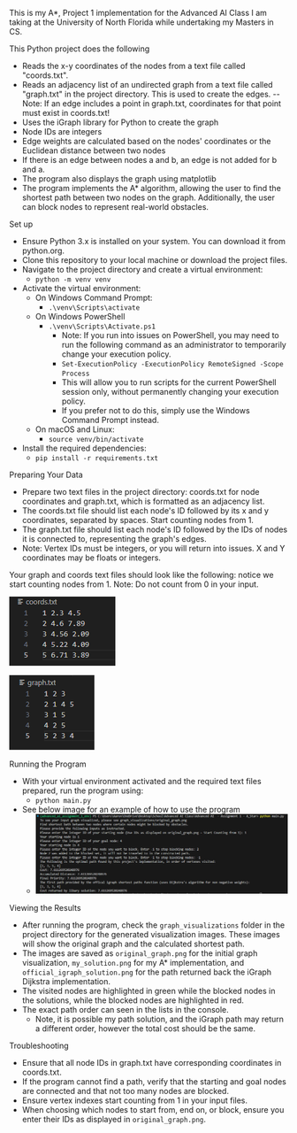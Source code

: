 This is my A*, Project 1 implementation for the Advanced AI Class I am taking at the University of North Florida while undertaking my Masters in CS.

This Python project does the following
  - Reads the x-y coordinates of the nodes from a text file called "coords.txt".
  - Reads an adjacency list of an undirected graph from a text file called "graph.txt" in the project directory. This is used to create the edges.
    -- Note: If an edge includes a point in graph.txt, coordinates for that point must exist in coords.txt!
  - Uses the iGraph library for Python to create the graph
  - Node IDs are integers
  - Edge weights are calculated based on the nodes' coordinates or the Euclidean distance between two nodes
  - If there is an edge between nodes a and b, an edge is not added for b and a.
  - The program also displays the graph using matplotlib
  - The program implements the A* algorithm, allowing the user to find the shortest path between two nodes on the graph. Additionally, the user can block nodes to represent real-world obstacles.

Set up
  - Ensure Python 3.x is installed on your system. You can download it from python.org.
  - Clone this repository to your local machine or download the project files.
  - Navigate to the project directory and create a virtual environment:
    - `python -m venv venv`
  - Activate the virtual environment:
    - On Windows Command Prompt:
      - `.\venv\Scripts\activate`
    - On Windows PowerShell
      - `.\venv\Scripts\Activate.ps1`
        - Note: If you run into issues on PowerShell, you may need to run the following command as an administrator to temporarily change your execution policy.
        - `Set-ExecutionPolicy -ExecutionPolicy RemoteSigned -Scope Process`
        - This will allow you to run scripts for the current PowerShell session only, without permanently changing your execution policy.
        - If you prefer not to do this, simply use the Windows Command Prompt instead.
    - On macOS and Linux:
      - `source venv/bin/activate`
  - Install the required dependencies:
      - `pip install -r requirements.txt`

Preparing Your Data
- Prepare two text files in the project directory: coords.txt for node coordinates and graph.txt, which is formatted as an adjacency list.
- The coords.txt file should list each node's ID followed by its x and y coordinates, separated by spaces. Start counting nodes from 1.
- The graph.txt file should list each node's ID followed by the IDs of nodes it is connected to, representing the graph's edges.
- Note: Vertex IDs must be integers, or you will return into issues. X and Y coordinates may be floats or integers.

Your graph and coords text files should look like the following: notice we start counting nodes from 1. Note: Do not count from 0 in your input.
  
![Coordinate File Example](coords_file_example.png "Coords File Example")
  
![Graph File Example](graph_file_example.png "Graph File Example")

Running the Program
- With your virtual environment activated and the required text files prepared, run the program using:
  - `python main.py`
- See below image for an example of how to use the program
  - ![Advanced AI - Running Example](Advanced_AI_Running_Example.png "Advanced AI - Running Example")

Viewing the Results
- After running the program, check the `graph_visualizations` folder in the project directory for the generated visualization images. These images will show the original graph and the calculated shortest path.
- The images are saved as `original_graph.png` for the initial graph visualization, `my_solution.png` for my A* implementation, and `official_igraph_solution.png` for the path returned back the iGraph Dijkstra implementation. 
- The visited nodes are highlighted in green while the blocked nodes in the solutions, while the blocked nodes are highlighted in red.
- The exact path order can seen in the lists in the console. 
  - Note, it is possible my path solution, and the iGraph path may return a different order, however the total cost should be the same.

Troubleshooting
- Ensure that all node IDs in graph.txt have corresponding coordinates in coords.txt.
- If the program cannot find a path, verify that the starting and goal nodes are connected and that not too many nodes are blocked.
- Ensure vertex indexes start counting from 1 in your input files.
- When choosing which nodes to start from, end on, or block, ensure you enter their IDs as displayed in `original_graph.png`.
